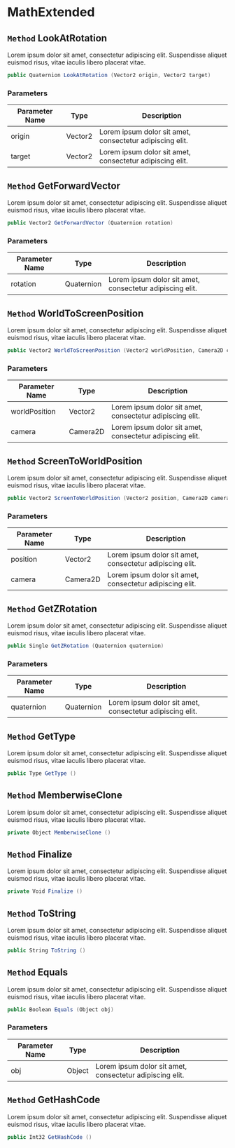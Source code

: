 # MathExtended

## `Method` LookAtRotation
Lorem ipsum dolor sit amet, consectetur adipiscing elit. Suspendisse aliquet euismod risus, vitae iaculis libero placerat vitae. 
```csharp
public Quaternion LookAtRotation (Vector2 origin, Vector2 target)
```
### Parameters

| Parameter Name | Type | Description |
| --------- | --------- | --------- |
| origin | Vector2 | Lorem ipsum dolor sit amet, consectetur adipiscing elit. |
| target | Vector2 | Lorem ipsum dolor sit amet, consectetur adipiscing elit. |


## `Method` GetForwardVector
Lorem ipsum dolor sit amet, consectetur adipiscing elit. Suspendisse aliquet euismod risus, vitae iaculis libero placerat vitae. 
```csharp
public Vector2 GetForwardVector (Quaternion rotation)
```
### Parameters

| Parameter Name | Type | Description |
| --------- | --------- | --------- |
| rotation | Quaternion | Lorem ipsum dolor sit amet, consectetur adipiscing elit. |


## `Method` WorldToScreenPosition
Lorem ipsum dolor sit amet, consectetur adipiscing elit. Suspendisse aliquet euismod risus, vitae iaculis libero placerat vitae. 
```csharp
public Vector2 WorldToScreenPosition (Vector2 worldPosition, Camera2D camera)
```
### Parameters

| Parameter Name | Type | Description |
| --------- | --------- | --------- |
| worldPosition | Vector2 | Lorem ipsum dolor sit amet, consectetur adipiscing elit. |
| camera | Camera2D | Lorem ipsum dolor sit amet, consectetur adipiscing elit. |


## `Method` ScreenToWorldPosition
Lorem ipsum dolor sit amet, consectetur adipiscing elit. Suspendisse aliquet euismod risus, vitae iaculis libero placerat vitae. 
```csharp
public Vector2 ScreenToWorldPosition (Vector2 position, Camera2D camera)
```
### Parameters

| Parameter Name | Type | Description |
| --------- | --------- | --------- |
| position | Vector2 | Lorem ipsum dolor sit amet, consectetur adipiscing elit. |
| camera | Camera2D | Lorem ipsum dolor sit amet, consectetur adipiscing elit. |


## `Method` GetZRotation
Lorem ipsum dolor sit amet, consectetur adipiscing elit. Suspendisse aliquet euismod risus, vitae iaculis libero placerat vitae. 
```csharp
public Single GetZRotation (Quaternion quaternion)
```
### Parameters

| Parameter Name | Type | Description |
| --------- | --------- | --------- |
| quaternion | Quaternion | Lorem ipsum dolor sit amet, consectetur adipiscing elit. |


## `Method` GetType
Lorem ipsum dolor sit amet, consectetur adipiscing elit. Suspendisse aliquet euismod risus, vitae iaculis libero placerat vitae. 
```csharp
public Type GetType ()
```


## `Method` MemberwiseClone
Lorem ipsum dolor sit amet, consectetur adipiscing elit. Suspendisse aliquet euismod risus, vitae iaculis libero placerat vitae. 
```csharp
private Object MemberwiseClone ()
```


## `Method` Finalize
Lorem ipsum dolor sit amet, consectetur adipiscing elit. Suspendisse aliquet euismod risus, vitae iaculis libero placerat vitae. 
```csharp
private Void Finalize ()
```


## `Method` ToString
Lorem ipsum dolor sit amet, consectetur adipiscing elit. Suspendisse aliquet euismod risus, vitae iaculis libero placerat vitae. 
```csharp
public String ToString ()
```


## `Method` Equals
Lorem ipsum dolor sit amet, consectetur adipiscing elit. Suspendisse aliquet euismod risus, vitae iaculis libero placerat vitae. 
```csharp
public Boolean Equals (Object obj)
```
### Parameters

| Parameter Name | Type | Description |
| --------- | --------- | --------- |
| obj | Object | Lorem ipsum dolor sit amet, consectetur adipiscing elit. |


## `Method` GetHashCode
Lorem ipsum dolor sit amet, consectetur adipiscing elit. Suspendisse aliquet euismod risus, vitae iaculis libero placerat vitae. 
```csharp
public Int32 GetHashCode ()
```

